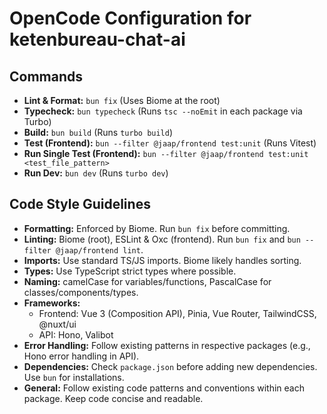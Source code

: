 # OpenCode Configuration for ketenbureau-chat-ai

## Commands

- **Lint & Format:** `bun fix` (Uses Biome at the root)
- **Typecheck:** `bun typecheck` (Runs `tsc --noEmit` in each package via Turbo)
- **Build:** `bun build` (Runs `turbo build`)
- **Test (Frontend):** `bun --filter @jaap/frontend test:unit` (Runs Vitest)
- **Run Single Test (Frontend):** `bun --filter @jaap/frontend test:unit <test_file_pattern>`
- **Run Dev:** `bun dev` (Runs `turbo dev`)

## Code Style Guidelines

- **Formatting:** Enforced by Biome. Run `bun fix` before committing.
- **Linting:** Biome (root), ESLint & Oxc (frontend). Run `bun fix` and `bun --filter @jaap/frontend lint`.
- **Imports:** Use standard TS/JS imports. Biome likely handles sorting.
- **Types:** Use TypeScript strict types where possible.
- **Naming:** camelCase for variables/functions, PascalCase for classes/components/types.
- **Frameworks:**
    - Frontend: Vue 3 (Composition API), Pinia, Vue Router, TailwindCSS, @nuxt/ui
    - API: Hono, Valibot
- **Error Handling:** Follow existing patterns in respective packages (e.g., Hono error handling in API).
- **Dependencies:** Check `package.json` before adding new dependencies. Use `bun` for installations.
- **General:** Follow existing code patterns and conventions within each package. Keep code concise and readable.
